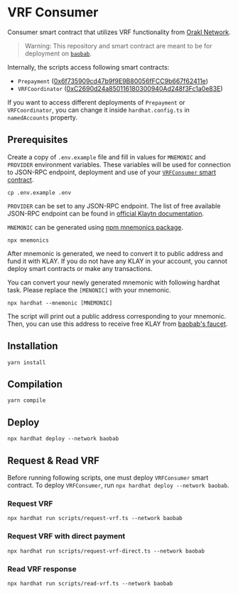 # VRF Consumer

Consumer smart contract that utilizes VRF functionality from [Orakl Network](https://github.com/bisonai-cic/orakl).

> Warning: This repository and smart contract are meant to be for deployment on [`baobab`](https://docs.klaytn.foundation/misc/faq#what-is-cypress-what-is-baobab).

Internally, the scripts access following smart contracts:

* `Prepayment` ([0x6f735909cd47b9f9E9B80056fFCC9b667f62411e](https://baobab.scope.klaytn.com/account/0x6f735909cd47b9f9E9B80056fFCC9b667f62411e))
* `VRFCoordinator` ([0xC2690d24a850116180300940Ad248f3Fc1a0e83E](https://baobab.scope.klaytn.com/account/0xC2690d24a850116180300940Ad248f3Fc1a0e83E))

If you want to access different deployments of `Prepayment` or `VRFCoordinator`, you can change it inside `hardhat.config.ts` in `namedAccounts` property.

## Prerequisites

Create a copy of `.env.example` file and fill in values for `MNEMONIC` and `PROVIDER` environment variables.
These variables will be used for connection to JSON-RPC endpoint, deployment and use of your [`VRFConsumer` smart contract](contracts/VRFConsumer.sol).

```shell
cp .env.example .env
```

`PROVIDER` can be set to any JSON-RPC endpoint.
The list of free available JSON-RPC endpoint can be found in [official Klaytn documentation](https://docs.klaytn.foundation/content/dapp/json-rpc/public-en#testnet-baobab-public-json-rpc-endpoints).

`MNEMONIC` can be generated using [npm mnemonics package](https://www.npmjs.com/package/mnemonics).

```shell
npx mnemonics
```

After mnemonic is generated, we need to convert it to public address and fund it with KLAY.
If you do not have any KLAY in your account, you cannot deploy smart contracts or make any transactions.

You can convert your newly generated mnemonic with following hardhat task.
Please replace the `[MENONIC]` with your mnemonic.

```shell
npx hardhat --mnemonic [MNEMONIC]
```

The script will print out a public address corresponding to your mnemonic.
Then, you can use this address to receive free KLAY from [baobab's faucet](https://baobab.wallet.klaytn.foundation/faucet).

## Installation

```shell
yarn install
```

## Compilation

```shell
yarn compile
```

## Deploy

```shell
npx hardhat deploy --network baobab
```

## Request & Read VRF

Before running following scripts, one must deploy `VRFConsumer` smart contract.
To deploy `VRFConsumer`, run `npx hardhat deploy --network baobab`.

### Request VRF

```
npx hardhat run scripts/request-vrf.ts --network baobab
```

### Request VRF with direct payment

```
npx hardhat run scripts/request-vrf-direct.ts --network baobab
```

### Read VRF response

```
npx hardhat run scripts/read-vrf.ts --network baobab
```
